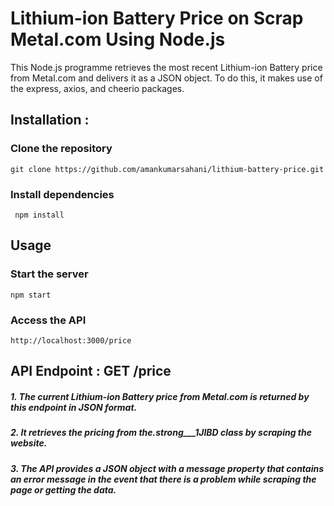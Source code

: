

# Lithium-ion Battery Price on Scrap Metal.com Using Node.js

This Node.js programme retrieves the most recent Lithium-ion Battery price from Metal.com and delivers it as a JSON object.
To do this, it makes use of the express, axios, and cheerio packages.

## Installation : 
### Clone the repository
    git clone https://github.com/amankumarsahani/lithium-battery-price.git

### Install dependencies
     npm install

## Usage
### Start the server
    npm start

### Access the API 
    http://localhost:3000/price


## API Endpoint : GET /price 
##### 1. The current Lithium-ion Battery price from Metal.com is returned by this endpoint in JSON format. 
##### 2. It retrieves the pricing from the.strong___1JlBD class by scraping the website.
##### 3. The API provides a JSON object with a message property that contains an error message in the event that there is a problem while scraping the page or getting the data. 

